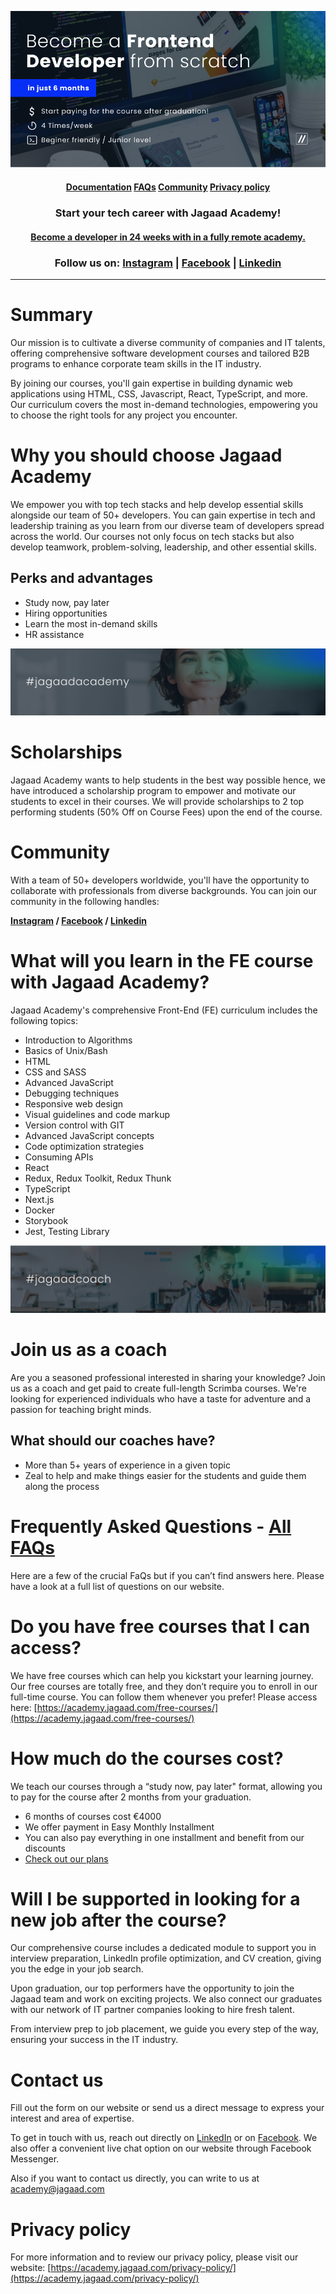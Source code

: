 <p align="center">
<img src="./images/top-banner_.jpg" />
<h4 align="center"> <a href="#">Documentation</a>  <a target="#" href="https://academy.jagaad.com/faqs/">FAQs</a>  <a href="#">Community</a> <a target="#" href="https://academy.jagaad.com/privacy-policy/">Privacy policy</a> </h4>
<h3 align="center">Start your tech career with Jagaad Academy!</h3>
<h4 align="center"><a target="#" href="https://academy.jagaad.com/course/frontend-development/">Become a developer in 24 weeks with in a fully remote academy.</a></h4>
<h3 align="center">Follow us on: <a target="#" href="https://www.instagram.com/academyjagaad/">Instagram</a> | <a target="#" href="https://www.facebook.com/JagaadAcademy">Facebook</a> | <a target="#" href="https://www.linkedin.com/school/jagaad-academy/">Linkedin</a></h3>
<hr align="center" /></p>

# Summary

Our mission is to cultivate a diverse community of companies and IT talents, offering comprehensive software development courses and tailored B2B programs to enhance corporate team skills in the IT industry.

By joining our courses, you'll gain expertise in building dynamic web applications using HTML, CSS, Javascript, React, TypeScript, and more. Our curriculum covers the most in-demand technologies, empowering you to choose the right tools for any project you encounter. 

# Why you should choose Jagaad Academy

We empower you with top tech stacks and help develop essential skills alongside our team of 50+ developers. You can gain expertise in tech and leadership training as you learn from our diverse team of developers spread across the world. Our courses not only focus on tech stacks but also develop teamwork, problem-solving, leadership, and other essential skills.

## Perks and advantages

-   Study now, pay later
-   Hiring opportunities
-   Learn the most in-demand skills
-   HR assistance

![](./images/hashtag-jagaad-academy.png)

# Scholarships

Jagaad Academy wants to help students in the best way possible hence, we have introduced a scholarship program to empower and motivate our students to excel in their courses. We will provide scholarships to 2 top performing students (50% Off on Course Fees) upon the end of the course. 

# Community

With a team of 50+ developers worldwide, you'll have the opportunity to collaborate with professionals from diverse backgrounds. You can join our community in the following handles:

**[Instagram](https://www.instagram.com/academyjagaad/) / [Facebook](https://www.facebook.com/JagaadAcademy) / [Linkedin](https://www.linkedin.com/school/jagaad-academy/)**

# What will you learn in the FE course with Jagaad Academy?

Jagaad Academy's comprehensive Front-End (FE) curriculum includes the following topics: 

-   Introduction to Algorithms
-   Basics of Unix/Bash
-   HTML
-   CSS and SASS
-   Advanced JavaScript
-   Debugging techniques
-   Responsive web design
-   Visual guidelines and code markup
-   Version control with GIT
-   Advanced JavaScript concepts
-   Code optimization strategies
-   Consuming APIs
-   React
-   Redux, Redux Toolkit, Redux Thunk
-   TypeScript
-   Next.js
-   Docker
-   Storybook
-   Jest, Testing Library

![](./images/hashtag-jagaad-coach.png)

# Join us as a coach 

Are you a seasoned professional interested in sharing your knowledge? Join us as a coach and get paid to create full-length Scrimba courses. We're looking for experienced individuals who have a taste for adventure and a passion for teaching bright minds. 

## What should our coaches have? 

-   More than 5+ years of experience in a given topic
-   Zeal to help and make things easier for the students and guide them along the process

# Frequently Asked Questions - [All FAQs](https://academy.jagaad.com/faq/)

Here are a few of the crucial FaQs but if you can’t find answers here. Please have a look at a full list of questions on our website.

# Do you have free courses that I can access?

We have free courses which can help you kickstart your learning journey. Our free courses are totally free, and they don’t require you to enroll in our full-time course. You can follow them whenever you prefer! Please access here:  [https://academy.jagaad.com/free-courses/](https://academy.jagaad.com/free-courses/)

# How much do the courses cost?

We teach our courses through a “study now, pay later" format, allowing you to pay for the course after 2 months from your graduation.

-   6 months of courses cost €4000
-   We offer payment in Easy Monthly Installment
-   You can also pay everything in one installment and benefit from our discounts
-   [Check out our plans](https://academy.jagaad.com/course/frontend-development/#payment)

# Will I be supported in looking for a new job after the course?

Our comprehensive course includes a dedicated module to support you in interview preparation, LinkedIn profile optimization, and CV creation, giving you the edge in your job search.

Upon graduation, our top performers have the opportunity to join the Jagaad team and work on exciting projects. We also connect our graduates with our network of IT partner companies looking to hire fresh talent.

From interview prep to job placement, we guide you every step of the way, ensuring your success in the IT industry. 

# Contact us

Fill out the form on our website or send us a direct message to express your interest and area of expertise.

To get in touch with us, reach out directly on [LinkedIn](https://www.linkedin.com/school/jagaad-academy/) or on [Facebook](https://www.facebook.com/JagaadAcademy). We also offer a convenient live chat option on our website through Facebook Messenger.

Also if you want to contact us directly, you can write to us at 
[academy@jagaad.com](mailto:academy@jagaad.com)

# Privacy policy

For more information and to review our privacy policy, please visit our website: 
[https://academy.jagaad.com/privacy-policy/](https://academy.jagaad.com/privacy-policy/)
